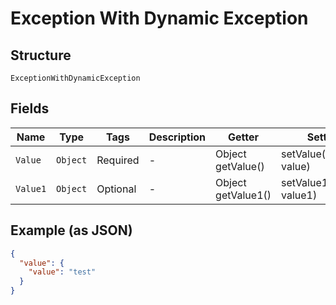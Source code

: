 
# Exception With Dynamic Exception

## Structure

`ExceptionWithDynamicException`

## Fields

| Name | Type | Tags | Description | Getter | Setter |
|  --- | --- | --- | --- | --- | --- |
| `Value` | `Object` | Required | - | Object getValue() | setValue(Object value) |
| `Value1` | `Object` | Optional | - | Object getValue1() | setValue1(Object value1) |

## Example (as JSON)

```json
{
  "value": {
    "value": "test"
  }
}
```


